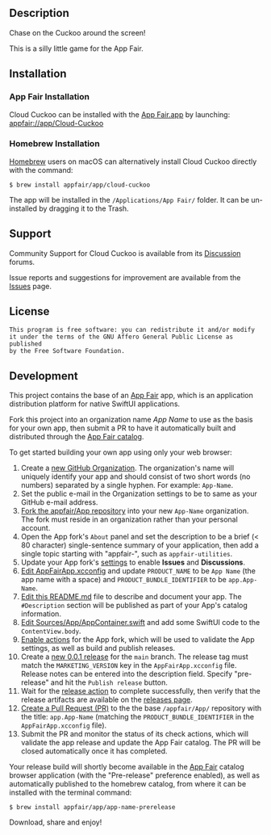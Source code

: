 
## Description

Chase on the Cuckoo around the screen!

This is a silly little game for the App Fair.

## Installation

### App Fair Installation

Cloud Cuckoo can be installed with the [App Fair.app](https://www.appfair.net)
by launching: [appfair://app/Cloud-Cuckoo](appfair://app/Cloud-Cuckoo)

### Homebrew Installation

[Homebrew](https://brew.sh/) users on macOS can alternatively
install Cloud Cuckoo directly with the command:

```shell
$ brew install appfair/app/cloud-cuckoo
```

The app will be installed in the `/Applications/App Fair/` folder.
It can be un-installed by dragging it to the Trash.

## Support

Community Support for Cloud Cuckoo is available from its
[Discussion](../../discussions) forums.

Issue reports and suggestions for improvement are available from the
[Issues](../../issues) page.

## License

    This program is free software: you can redistribute it and/or modify
    it under the terms of the GNU Affero General Public License as published
    by the Free Software Foundation.


## Development

This project contains the base of an [App Fair](https://www.appfair.net) app,
which is an application distribution platform for native SwiftUI applications.

Fork this project into an organization name *App Name* to use as the basis 
for your own app, then submit a PR to have it automatically
built and distributed through the [App Fair catalog](https://www.appfair.net).

To get started building your own app using only your web browser:

1. Create a [new GitHub Organization](https://github.com/account/organizations/new?plan=team_free). The organization's name will uniquely identify your app and should consist of two short words (no numbers) separated by a single hyphen. For example: `App-Name`.
1. Set the public e-mail in the Organization settings to be to same as your GitHub e-mail address.
1. [Fork the appfair/App repository](https://github.com/appfair/App/fork) into your new `App-Name` organization. The fork must reside in an organization rather than your personal account.
1. Open the App fork's `About` panel and set the description to be a brief (< 80 character) single-sentence summary of your application, then add a single topic starting with "appfair-", such as `appfair-utilities`.
1. Update your App fork's [settings](../../settings#features) to enable **Issues** and **Discussions**.
1. [Edit AppFairApp.xcconfig](../../edit/main/AppFairApp.xcconfig) and update `PRODUCT_NAME` to be `App Name` (the app name with a space) and `PRODUCT_BUNDLE_IDENTIFIER` to be `app.App-Name`.
1. [Edit this README.md](../../edit/main/README.md) file to describe and document your app. The `#Description` section will be published as part of your App's catalog information.
1. [Edit Sources/App/AppContainer.swift](../../edit/main/Sources/App/AppContainer.swift) and add some SwiftUI code to the `ContentView.body`.
1. [Enable actions](../../actions) for the App fork, which will be used to validate the App settings, as well as build and publish releases.
1. Create a [new 0.0.1 release](../../releases/new?target=main&tag=0.0.1) for the `main` branch. The release tag must match the `MARKETING_VERSION` key in the `AppFairApp.xcconfig` file. Release notes can be entered into the description field. Specify "pre-release" and hit the `Publish release` button.
1. Wait for the [release action](../../actions) to complete successfully, then verify that the release artifacts are available on the [releases page](../../releases).
1. [Create a Pull Request (PR)](../../compare) to the the base `/appfair/App/` repository with the title: `app.App-Name` (matching the `PRODUCT_BUNDLE_IDENTIFIER` in the `AppFairApp.xcconfig` file).
1. Submit the PR and monitor the status of its check actions, which will validate the app release and update the App Fair catalog. The PR will be closed automatically once it has completed.

Your release build will shortly become available in the [App Fair](https://www.appfair.net) catalog browser application (with the "Pre-release" preference enabled), as well as automatically published to the homebrew catalog, from where it can be installed with the terminal command:

```shell
$ brew install appfair/app/app-name-prerelease
```

Download, share and enjoy!



